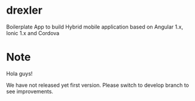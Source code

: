 # drexler
Boilerplate App to build Hybrid mobile application based on Angular 1.x, Ionic 1.x and Cordova

# Note
Hola guys!

We have not released yet first version. Please switch to develop branch to see
improvements.
